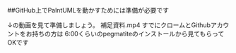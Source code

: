 ##GitHub上でPalntUMLを動かすためには準備が必要です

↓の動画を見て準備しましょう。
補足資料.mp4
すでにクロームとGithubアカウントをお持ちの方は
6:00くらいのpegmatiteのインストールから見てもらってOKです
